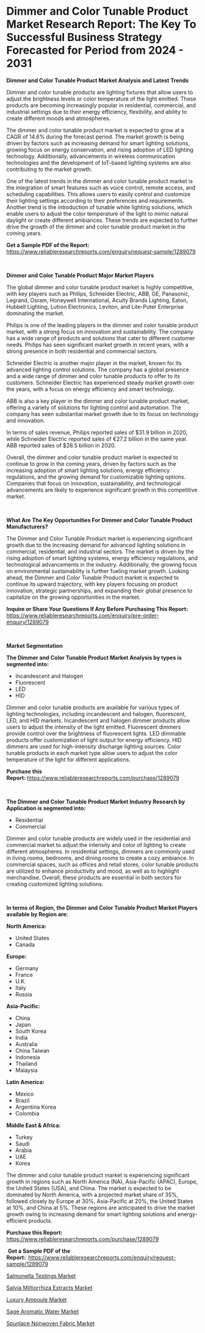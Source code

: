 <p><h1>Dimmer and Color Tunable Product Market Research Report: The Key To Successful Business Strategy Forecasted for Period from 2024 - 2031</h1></p><p><strong>Dimmer and Color Tunable Product Market Analysis and Latest Trends</strong></p>
<p><p>Dimmer and color tunable products are lighting fixtures that allow users to adjust the brightness levels or color temperature of the light emitted. These products are becoming increasingly popular in residential, commercial, and industrial settings due to their energy efficiency, flexibility, and ability to create different moods and atmospheres.</p><p>The dimmer and color tunable product market is expected to grow at a CAGR of 14.6% during the forecast period. The market growth is being driven by factors such as increasing demand for smart lighting solutions, growing focus on energy conservation, and rising adoption of LED lighting technology. Additionally, advancements in wireless communication technologies and the development of IoT-based lighting systems are also contributing to the market growth.</p><p>One of the latest trends in the dimmer and color tunable product market is the integration of smart features such as voice control, remote access, and scheduling capabilities. This allows users to easily control and customize their lighting settings according to their preferences and requirements. Another trend is the introduction of tunable white lighting solutions, which enable users to adjust the color temperature of the light to mimic natural daylight or create different ambiances. These trends are expected to further drive the growth of the dimmer and color tunable product market in the coming years.</p></p>
<p><strong>Get a Sample PDF of the Report:&nbsp;</strong> <a href="https://www.reliableresearchreports.com/enquiry/request-sample/1289079">https://www.reliableresearchreports.com/enquiry/request-sample/1289079</a></p>
<p>&nbsp;</p>
<p><strong>Dimmer and Color Tunable Product Major Market Players</strong></p>
<p><p>The global dimmer and color tunable product market is highly competitive, with key players such as Philips, Schneider Electric, ABB, GE, Panasonic, Legrand, Osram, Honeywell International, Acuity Brands Lighting, Eaton, Hubbell Lighting, Lutron Electronics, Leviton, and Lite-Puter Enterprise dominating the market. </p><p>Philips is one of the leading players in the dimmer and color tunable product market, with a strong focus on innovation and sustainability. The company has a wide range of products and solutions that cater to different customer needs. Philips has seen significant market growth in recent years, with a strong presence in both residential and commercial sectors.</p><p>Schneider Electric is another major player in the market, known for its advanced lighting control solutions. The company has a global presence and a wide range of dimmer and color tunable products to offer to its customers. Schneider Electric has experienced steady market growth over the years, with a focus on energy efficiency and smart technology.</p><p>ABB is also a key player in the dimmer and color tunable product market, offering a variety of solutions for lighting control and automation. The company has seen substantial market growth due to its focus on technology and innovation.</p><p>In terms of sales revenue, Philips reported sales of $31.9 billion in 2020, while Schneider Electric reported sales of €27.2 billion in the same year. ABB reported sales of $28.5 billion in 2020.</p><p>Overall, the dimmer and color tunable product market is expected to continue to grow in the coming years, driven by factors such as the increasing adoption of smart lighting solutions, energy efficiency regulations, and the growing demand for customizable lighting options. Companies that focus on innovation, sustainability, and technological advancements are likely to experience significant growth in this competitive market.</p></p>
<p>&nbsp;</p>
<p><strong>What Are The Key Opportunities For Dimmer and Color Tunable Product Manufacturers?</strong></p>
<p><p>The Dimmer and Color Tunable Product market is experiencing significant growth due to the increasing demand for advanced lighting solutions in commercial, residential, and industrial sectors. The market is driven by the rising adoption of smart lighting systems, energy efficiency regulations, and technological advancements in the industry. Additionally, the growing focus on environmental sustainability is further fueling market growth. Looking ahead, the Dimmer and Color Tunable Product market is expected to continue its upward trajectory, with key players focusing on product innovation, strategic partnerships, and expanding their global presence to capitalize on the growing opportunities in the market.</p></p>
<p><strong>Inquire or Share Your Questions If Any Before Purchasing This Report:</strong> <a href="https://www.reliableresearchreports.com/enquiry/pre-order-enquiry/1289079">https://www.reliableresearchreports.com/enquiry/pre-order-enquiry/1289079</a></p>
<p>&nbsp;</p>
<p><strong>Market Segmentation</strong></p>
<p><strong>The Dimmer and Color Tunable Product Market Analysis by types is segmented into:</strong></p>
<p><ul><li>Incandescent and Halogen</li><li>Fluorescent</li><li>LED</li><li>HID</li></ul></p>
<p><p>Dimmer and color tunable products are available for various types of lighting technologies, including incandescent and halogen, fluorescent, LED, and HID markets. Incandescent and halogen dimmer products allow users to adjust the intensity of the light emitted. Fluorescent dimmers provide control over the brightness of fluorescent lights. LED dimmable products offer customization of light output for energy efficiency. HID dimmers are used for high-intensity discharge lighting sources. Color tunable products in each market type allow users to adjust the color temperature of the light for different applications.</p></p>
<p><strong>Purchase this Report:&nbsp;</strong><a href="https://www.reliableresearchreports.com/purchase/1289079">https://www.reliableresearchreports.com/purchase/1289079</a></p>
<p>&nbsp;</p>
<p><strong>The Dimmer and Color Tunable Product Market Industry Research by Application is segmented into:</strong></p>
<p><ul><li>Residential</li><li>Commercial</li></ul></p>
<p><p>Dimmer and color tunable products are widely used in the residential and commercial market to adjust the intensity and color of lighting to create different atmospheres. In residential settings, dimmers are commonly used in living rooms, bedrooms, and dining rooms to create a cozy ambiance. In commercial spaces, such as offices and retail stores, color tunable products are utilized to enhance productivity and mood, as well as to highlight merchandise. Overall, these products are essential in both sectors for creating customized lighting solutions.</p></p>
<p>&nbsp;</p>
<p><strong>In terms of Region, the Dimmer and Color Tunable Product Market Players available by Region are:</strong></p>
<p>
    <p> <strong> North America: </strong>
        <ul>
            <li>United States</li>
            <li>Canada</li>
        </ul>
        </p> 
    <p> <strong> Europe: </strong>
        <ul>
            <li>Germany</li>
            <li>France</li>
            <li>U.K.</li>
            <li>Italy</li>
            <li>Russia</li>
        </ul>
        </p> 
    <p> <strong> Asia-Pacific: </strong>
        <ul>
            <li>China</li>
            <li>Japan</li>
            <li>South Korea</li>
            <li>India</li>
            <li>Australia</li>
            <li>China Taiwan</li>
            <li>Indonesia</li>
            <li>Thailand</li>
            <li>Malaysia</li>
        </ul>
        </p> 
    <p> <strong> Latin America: </strong>
        <ul>
            <li>Mexico</li>
            <li>Brazil</li>
            <li>Argentina Korea</li>
            <li>Colombia</li>
        </ul>
        </p> 
    <p> <strong> Middle East & Africa: </strong>
        <ul>
            <li>Turkey</li>
            <li>Saudi</li>
            <li>Arabia</li>
            <li>UAE</li>
            <li>Korea</li>
        </ul>
    </p>
    </p>
<p><p>The dimmer and color tunable product market is experiencing significant growth in regions such as North America (NA), Asia-Pacific (APAC), Europe, the United States (USA), and China. The market is expected to be dominated by North America, with a projected market share of 35%, followed closely by Europe at 30%, Asia-Pacific at 20%, the United States at 10%, and China at 5%. These regions are anticipated to drive the market growth owing to increasing demand for smart lighting solutions and energy-efficient products.</p></p>
<p><strong>Purchase this Report: </strong><a href="https://www.reliableresearchreports.com/purchase/1289079">https://www.reliableresearchreports.com/purchase/1289079</a></p>
<p>&nbsp;<strong>Get a Sample PDF of the Report:&nbsp;&nbsp;</strong><a href="https://www.reliableresearchreports.com/enquiry/request-sample/1289079">https://www.reliableresearchreports.com/enquiry/request-sample/1289079</a></p>
<p><strong></strong></p>
<p><p><a href="https://skillful-vermicelli-b89.notion.site/Salmonella-Testings-Market-Growth-Market-Trends-COVID-19-Impact-and-Forecasts-for-period-from-202-7c3fece0e69e4850885f3f904b7007f7">Salmonella Testings Market</a></p><p><a href="https://simplistic-meeting-7ee.notion.site/Salvia-Miltiorrhiza-Extracts-Market-Challenges-Opportunities-and-Growth-Drivers-and-Major-Market--a17322bbc76949be9258722d8479dce7">Salvia Miltiorrhiza Extracts Market</a></p><p><a href="https://view.publitas.com/reportprime-1/luxury-ampoule-market-offers-provide-insightful-data-for-the-time-period-from-2024-to-2031-and-also-provide-analysis-based-on-application-type-and-region/">Luxury Ampoule Market</a></p><p><a href="https://eight-handstand-8fb.notion.site/Sage-Aromatic-Water-Market-Size-Reflecting-a-Forecast-Till-2031-Market-By-Type-By-Application-and--72e7d663bd1b423b9f80085b10a70d6f">Sage Aromatic Water Market</a></p><p><a href="https://view.publitas.com/reportprime-1/spunlace-nonwoven-fabric-market-size-furnishes-valuable-information-encompassing-market-share-market-trends-and-projections-spanning-from-2024-to-2031/">Spunlace Nonwoven Fabric Market</a></p></p>